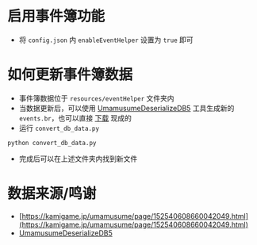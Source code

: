# 启用事件簿功能

- 将 `config.json` 内 `enableEventHelper` 设置为 `true` 即可



# 如何更新事件簿数据

- 事件簿数据位于 `resources/eventHelper` 文件夹内
- 当数据更新后，可以使用 [UmamusumeDeserializeDB5](https://github.com/UmamusumeResponseAnalyzer/UmamusumeDeserializeDB5) 工具生成新的 `events.br`，也可以直接 [下载](https://github.com/UmamusumeResponseAnalyzer/UmamusumeResponseAnalyzer/raw/master/GameData/events.br) 现成的
- 运行 `convert_db_data.py`

```shell
python convert_db_data.py
```

- 完成后可以在上述文件夹内找到新文件



# 数据来源/鸣谢

- [https://kamigame.jp/umamusume/page/152540608660042049.html](https://kamigame.jp/umamusume/page/152540608660042049.html)
- [UmamusumeDeserializeDB5](https://github.com/UmamusumeResponseAnalyzer/UmamusumeDeserializeDB5)

